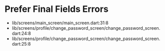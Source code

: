 # Prefer Final Fields Errors

*   lib/screens/main_screen/main_screen.dart:31:8
*   lib/screens/profile/change_password_screen/change_password_screen.dart:24:8
*   lib/screens/profile/change_password_screen/change_password_screen.dart:25:8
